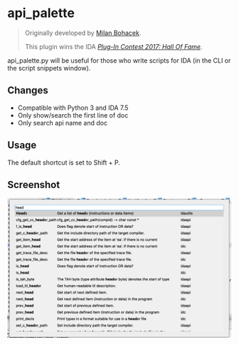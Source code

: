 # api_palette

> Originally developed by [Milan Bohacek](mailto:milan.bohacek+apipalette@gmail.com).
>
> This plugin wins the IDA [*Plug-In Contest 2017: Hall Of Fame*](https://www.hex-rays.com/contests_details/contest2017/).

api_palette.py will be useful for those who write scripts for IDA (in the CLI or the script snippets window).



## Changes

- Compatible with Python 3 and IDA 7.5
- Only show/search the first line of doc
- Only search api name and doc



## Usage

The default shortcut is set to Shift + P.



## Screenshot

![image-20200525213153865](assets/image-20200525213153865.png)